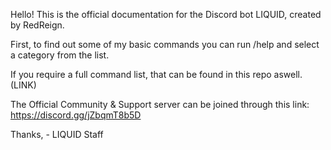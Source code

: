 Hello! This is the official documentation for the Discord bot LIQUID, created by RedReign.

First, to find out some of my basic commands you can run /help and select a category from the list.

If you require a full command list, that can be found in this repo aswell. (LINK)

The Official Community & Support server can be joined through this link: https://discord.gg/jZbqmT8b5D

Thanks,
    - LIQUID Staff